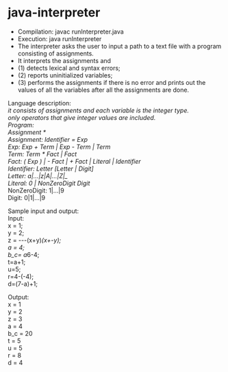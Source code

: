  <h1>java-interpreter</h1>
 
 *  Compilation:  javac runInterpreter.java
 *  Execution:    java runInterpreter
 *  The interpreter asks the user to input a path to a text file with a program consisting of assignments.
 *  It interprets the assignments and
 *  (1) detects lexical and syntax errors; 
 *  (2) reports uninitialized variables; 
 *  (3) performs the assignments if there is no error and prints out the values of all the variables after all the assignments are done.


Language description:<br/>
*it consists of assignments and each variable is the integer type.<br/>
*only operators that give integer values are included.<br/>
Program:<br/>
Assignment * <br/>
Assignment:  Identifier = Exp<br/>
Exp:   Exp + Term | Exp - Term | Term<br/>
Term:  Term * Fact  | Fact<br/>
Fact:  ( Exp ) | - Fact | + Fact | Literal | Identifier<br/>
Identifier:  Letter [Letter | Digit]*<br/>
Letter:  a|...|z|A|...|Z|_<br/>
Literal:  0 | NonZeroDigit Digit*		<br/>
NonZeroDigit:  1|...|9<br/>
Digit:  0|1|...|9<br/>

Sample input and output:<br/>
Input:<br/>
x = 1;<br/>
y = 2;<br/>
z = ---(x+y)*(x+-y);<br/>
a = 4;<br/>
b_c= a*6-4;<br/>
t=a+1;<br/>
u=5;<br/>
r=4-(-4);<br/>
d=(7-a)+1;<br/>

Output:<br/>
x = 1<br/>
y = 2<br/>
z = 3<br/>
a = 4<br/>
b_c = 20<br/>
t = 5<br/>
u = 5<br/>
r = 8<br/>
d = 4<br/>
